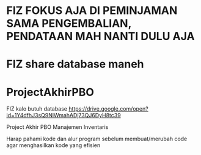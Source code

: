 # FIZ FOKUS AJA DI PEMINJAMAN SAMA PENGEMBALIAN, PENDATAAN MAH NANTI DULU AJA
# FIZ share database maneh
# ProjectAkhirPBO

FIZ kalo butuh database 
https://drive.google.com/open?id=1Y4dfhJ3sQ9NlWmahADj73QJ6DyH8tc39


Project Akhir PBO Manajemen Inventaris

Harap pahami kode dan alur program sebelum membuat/merubah code agar menghasilkan kode yang efisien


